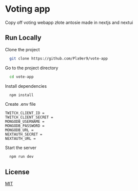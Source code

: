 # Voting app

Copy off voting webapp złote antosie made in nextjs and nextui

## Run Locally

Clone the project

```bash
  git clone https://github.com/Pla9er9/vote-app
```

Go to the project directory

```bash
  cd vote-app
```

Install dependencies

```bash
  npm install
```

Create .env file
```env
TWITCH_CLIENT_ID = 
TWITCH_CLIENT_SECRET = 
MONGODB_USERNAME = 
MONGODB_PASSWORD = 
MONGODB_URL = 
NEXTAUTH_SECRET = 
NEXTAUTH_URL = 
```

Start the server

```bash
  npm run dev
```


## License

[MIT](https://choosealicense.com/licenses/mit/)

